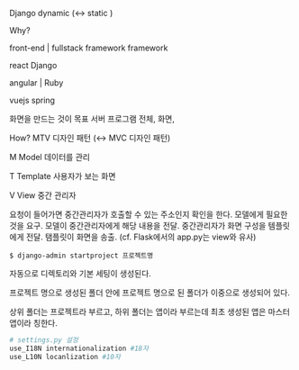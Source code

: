 Django dynamic (↔ static )

Why?

front-end 											|									 fullstack
framework																				 framework

react 																						Django

angular												|									 Ruby

vuejs																						spring

화면을 만드는 것이 목표											서버 프로그램 전체, 화면, 


How?  MTV 디자인 패턴 (↔ MVC 디자인 패턴)

M Model 데이터를 관리

T Template 사용자가 보는 화면

V View 중간 관리자

요청이 들어가면 중간관리자가 호출할 수 있는 주소인지 확인을 한다. 모델에게 필요한 것을 요구. 모델이 중간관리자에게 해당 내용을 전달. 중간관리자가 화면 구성을 템플릿에게 전달. 탬플릿이 화면을 송출.
(cf. Flask에서의 app.py는 view와 유사)



```
$ django-admin startproject 프로젝트명
```

자동으로 디렉토리와 기본 세팅이 생성된다.

프로젝트 명으로 생성된 폴더 안에 프로젝트 명으로 된 폴더가 이중으로 생성되어 있다.

상위 폴더는 프로젝트라 부르고, 하위 폴더는 앱이라 부르는데 최초 생성된 앱은 마스터 앱이라 칭한다.

```python
# settings.py 설정
use_I18N internationalization #18자
use_L10N locanlization #10자
```


